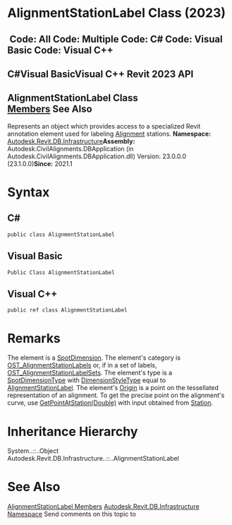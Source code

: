 # AlignmentStationLabel Class (2023)

﻿
 Code: All Code: Multiple Code: C# Code: Visual Basic Code: Visual C++   
---  
C#Visual BasicVisual C++
Revit 2023 API  
---  
AlignmentStationLabel Class  
[Members](c1e852d4-7674-3c96-1330-c4feb39a3a72.md "AlignmentStationLabel Members") See Also  
---  
Represents an object which provides access to a specialized Revit annotation element used for labeling [Alignment](6594712d-3b22-9b08-ab4c-782df88f36d1.md "Alignment Class") stations. 
**Namespace:** [Autodesk.Revit.DB.Infrastructure](cedea963-42a0-acf8-0f0e-5477c4212ae9.md "Autodesk.Revit.DB.Infrastructure Namespace")**Assembly:** Autodesk.CivilAlignments.DBApplication (in Autodesk.CivilAlignments.DBApplication.dll) Version: 23.0.0.0 (23.1.0.0)**Since:** 2021.1 
# Syntax
C#  
---  
```text
public class AlignmentStationLabel
```
  
Visual Basic  
---  
```text
Public Class AlignmentStationLabel
```
  
Visual C++  
---  
```text
public ref class AlignmentStationLabel
```
  
# Remarks
The element is a [SpotDimension](f3c633ac-1595-cb8d-5c1b-66eb3eefb433.md "SpotDimension Class"). The element's category is [OST_AlignmentStationLabels](ba1c5b30-242f-5fdc-8ea9-ec3b61e6e722.md "BuiltInCategory Enumeration") or, if in a set of labels, [OST_AlignmentStationLabelSets](ba1c5b30-242f-5fdc-8ea9-ec3b61e6e722.md "BuiltInCategory Enumeration"). The element's type is a [SpotDimensionType](06ffc197-308a-a350-6dd7-6f812e175bb6.md "SpotDimensionType Class") with [DimensionStyleType](130b0264-615d-610e-38e0-4ce2a8e2aecd.md "DimensionStyleType Enumeration") equal to [AlignmentStationLabel](130b0264-615d-610e-38e0-4ce2a8e2aecd.md "DimensionStyleType Enumeration"). The element's [Origin](df8b9dc6-9d36-ac2b-04cf-816d88f039b8.md "Origin Property") is a point on the tessellated representation of an alignment. To get the precise point on the alignment's curve, use [GetPointAtStation(Double)](1b4cc73b-dc00-0439-5480-fd7979b1e106.md "GetPointAtStation Method") with input obtained from [Station](1558579e-cdee-03ca-58b1-5630fe0fa0c1.md "Station Property"). 
# Inheritance Hierarchy
System..::..Object Autodesk.Revit.DB.Infrastructure..::..AlignmentStationLabel
# See Also
[AlignmentStationLabel Members](c1e852d4-7674-3c96-1330-c4feb39a3a72.md "AlignmentStationLabel Members")
[Autodesk.Revit.DB.Infrastructure Namespace](cedea963-42a0-acf8-0f0e-5477c4212ae9.md "Autodesk.Revit.DB.Infrastructure Namespace")
Send comments on this topic to 